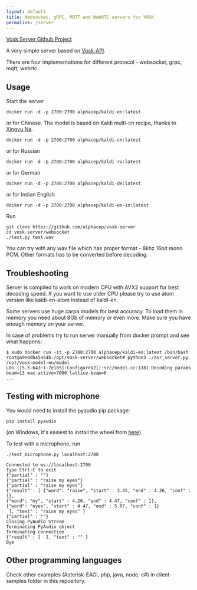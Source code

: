 ```yaml
---
layout: default
title: Websocket, gRPC, MQTT and WebRTC servers for VOSK
permalink: /server
---
```


[Vosk Server Github Project](https://github.com/alphacep/vosk-server)

A very simple server based on [Vosk-API](https://github.com/alphacep/vosk-api).

There are four implementations for different protocol - websocket, grpc, mqtt, webrtc.

## Usage

Start the server

```
docker run -d -p 2700:2700 alphacep/kaldi-en:latest
```

or for Chinese. The model is based on Kaldi multi-cn recipe, thanks to [Xingyu Na](https://github.com/naxingyu).

```
docker run -d -p 2700:2700 alphacep/kaldi-cn:latest
```

or for Russian

```
docker run -d -p 2700:2700 alphacep/kaldi-ru:latest
```

or for German

```
docker run -d -p 2700:2700 alphacep/kaldi-de:latest
```

or for Indian English

```
docker run -d -p 2700:2700 alphacep/kaldi-en-in:latest
```

Run

```
git clone https://github.com/alphacep/vosk-server
cd vosk-server/websocket
./test.py test.wav
```

You can try with any wav file which has proper format - 8khz 16bit mono PCM.
Other formats has to be converted before decoding.

## Troubleshooting

Server is compiled to work on modern CPU with AVX2 support for best decoding speed. If you want to use older CPU please try to use atom version like kaldi-en-atom instead of kaldi-en.

Some servers use huge carpa models for best accuracy. To load them in memory you need about 8Gb of memory or even more. Make sure you have enough memory on your server.

In case of problems try to run server manually from docker prompt and see what happens:

```
$ sudo docker run -it -p 2700:2700 alphacep/kaldi-en:latest /bin/bash
root@a9e0db45a54b:/opt/vosk-server/websocket# python3 ./asr_server.py /opt/vosk-model-en/model
LOG ([5.5.643~1-7e185]:ConfigureV2():src/model.cc:138) Decoding params beam=13 max-active=7000 lattice-beam=6
...
```

## Testing with microphone

You would need to install the pyaudio pip package:

```
pip install pyaudio
```

(on Windows, it's easiest to install the wheel from [here](https://www.lfd.uci.edu/~gohlke/pythonlibs/#pyaudio)).


To test with a microphone, run

```
./test_microphone.py localhost:2700

Connected to ws://localhost:2700
Type Ctrl-C to exit
{"partial" : ""}
{"partial" : "raise my eyes"}
{"partial" : "raise my eyes"}
{"result" : [ {"word": "raise", "start" : 3.45, "end" : 4.26, "conf" : 1},
{"word": "my", "start" : 4.26, "end" : 4.47, "conf" : 1},
{"word": "eyes", "start" : 4.47, "end" : 5.07, "conf" : 1}
 ], "text" : "raise my eyes" }
{"partial" : ""}
Closing PyAudio Stream
Terminating PyAudio object
Terminating connection
{"result" : [  ], "text" : "" }
Bye
```

## Other programming languages

Check other examples (Asterisk-EAGI, php, java, node, c#) in client-samples folder in this repository.
